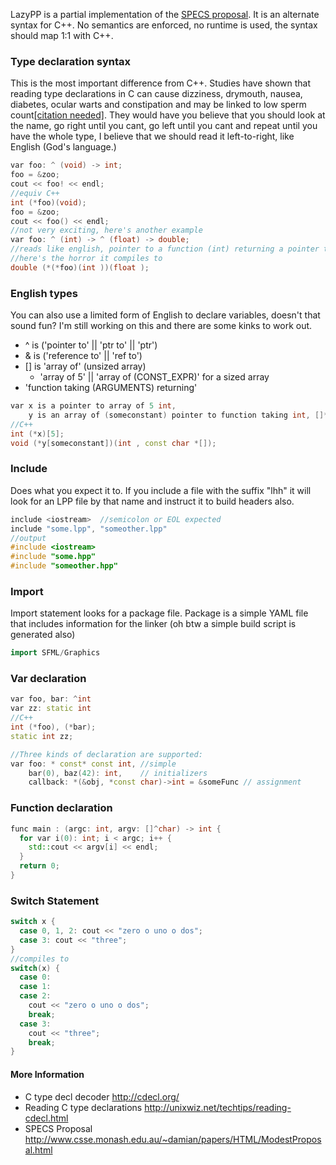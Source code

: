 LazyPP is a partial implementation of the [SPECS proposal](http://www.csse.monash.edu.au/~damian/papers/HTML/ModestProposal.html). It is an alternate syntax for C++. No semantics are enforced, no runtime is used, the syntax should map 1:1 with C++.

### Type declaration syntax
This is the most important difference from C++. Studies have shown that reading type declarations in C can cause dizziness, drymouth, nausea, diabetes, ocular warts and constipation and may be linked to low sperm count[[citation needed]](http://google.com). They would have you believe that you should look at the name, go right until you cant, go left until you cant and repeat until you have the whole type, I believe that we should read it left-to-right, like English (God's language.)
```c++
var foo: ^ (void) -> int;
foo = &zoo;
cout << foo! << endl;
//equiv C++
int (*foo)(void);
foo = &zoo;
cout << foo() << endl;
//not very exciting, here's another example
var foo: ^ (int) -> ^ (float) -> double;
//reads like english, pointer to a function (int) returning a pointer to a function (float) returning double
//here's the horror it compiles to
double (*(*foo)(int ))(float );
```
### English types
You can also use a limited form of English to declare variables, doesn't that sound fun? I'm still working on this and there are some kinks to work out.

* ^ is ('pointer to' || 'ptr to' || 'ptr')
* & is ('reference to' || 'ref to') 
* [] is 'array of' (unsized array)
    * 'array of 5' || 'array of (CONST_EXPR)' for a sized array
* 'function taking (ARGUMENTS) returning'

```c++
var x is a pointer to array of 5 int,
    y is an array of (someconstant) pointer to function taking int, []*const char returning void
//C++
int (*x)[5];
void (*y[someconstant])(int , const char *[]);
```
### Include
Does what you expect it to. If you include a file with the suffix "lhh" it will look for an LPP file by that name and instruct it to build headers also.
```c++
include <iostream>  //semicolon or EOL expected
include "some.lpp", "someother.lpp"
//output
#include <iostream>
#include "some.hpp"
#include "someother.hpp"
```
### Import
Import statement looks for a package file. Package is a simple YAML file that includes information for the linker (oh btw a simple build script is generated also)
```c++
import SFML/Graphics
```
### Var declaration
```c++
var foo, bar: ^int
var zz: static int
//C++
int (*foo), (*bar);
static int zz;

//Three kinds of declaration are supported:
var foo: * const* const int, //simple
    bar(0), baz(42): int,    // initializers
    callback: *(&obj, *const char)->int = &someFunc // assignment

```
### Function declaration
```c++
func main : (argc: int, argv: []^char) -> int {
  for var i(0): int; i < argc; i++ {
    std::cout << argv[i] << endl;
  }
  return 0;
}
```
### Switch Statement
```c++
switch x {
  case 0, 1, 2: cout << "zero o uno o dos";
  case 3: cout << "three";
}
//compiles to
switch(x) {
  case 0:
  case 1:
  case 2:
    cout << "zero o uno o dos";
    break;
  case 3:
    cout << "three";
    break;
}
```

#### More Information
* C type decl decoder http://cdecl.org/
* Reading C type declarations http://unixwiz.net/techtips/reading-cdecl.html
* SPECS Proposal http://www.csse.monash.edu.au/~damian/papers/HTML/ModestProposal.html